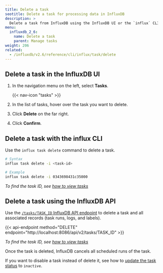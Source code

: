 ```yaml
---
title: Delete a task
seotitle: Delete a task for processing data in InfluxDB
description: >
  Delete a task from InfluxDB using the InfluxDB UI or the `influx` CLI.
menu:
  influxdb_2_6:
    name: Delete a task
    parent: Manage tasks
weight: 206
related:
  - /influxdb/v2.6/reference/cli/influx/task/delete
---
```


## Delete a task in the InfluxDB UI
1. In the navigation menu on the left, select **Tasks**.

    {{< nav-icon "tasks" >}}

2. In the list of tasks, hover over the task you want to delete.
3. Click **Delete** on the far right.
4. Click **Confirm**.

## Delete a task with the influx CLI
Use the `influx task delete` command to delete a task.

```sh
# Syntax
influx task delete -i <task-id>

# Example
influx task delete -i 0343698431c35000
```

_To find the task ID, see [how to view tasks](/influxdb/v2.6/process-data/manage-tasks/view-tasks/)_

## Delete a task using the InfluxDB API

Use the [`/tasks/TASK_ID` InfluxDB API endpoint](/influxdb/v2.6/api/#operation/DeleteTasksID) to delete a task and all associated records (task runs, logs, and labels).

{{< api-endpoint method="DELETE" endpoint="http://localhost:8086/api/v2/tasks/TASK_ID" >}}

_To find the task ID, see [how to view tasks](/influxdb/v2.6/process-data/manage-tasks/view-tasks/)_

Once the task is deleted, InfluxDB cancels all scheduled runs of the task.

If you want to disable a task instead of delete it, see how to
[update the task status](/influxdb/v2.6/process-data/manage-tasks/update-task/) to `inactive`.
